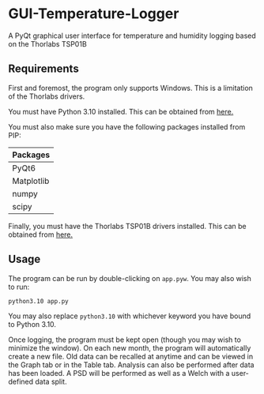 # GUI-Temperature-Logger
A PyQt graphical user interface for temperature and humidity logging based on the Thorlabs TSP01B

## Requirements

First and foremost, the program only supports Windows. This is a limitation of the Thorlabs drivers.

You must have Python 3.10 installed. This can be obtained from [here.](https://python.org)

You must also make sure you have the following packages installed from PIP:

|Packages|
|--------|
|PyQt6|
|Matplotlib|
|numpy|
|scipy|

Finally, you must have the Thorlabs TSP01B drivers installed. This can be obtained from [here.](https://www.thorlabs.com/software_pages/viewsoftwarepage.cfm?code=TSP)

## Usage

The program can be run by double-clicking on `app.pyw`. You may also wish to run:

```sh
python3.10 app.py
```

You may also replace `python3.10` with whichever keyword you have bound to Python 3.10.

Once logging, the program must be kept open (though you may wish to minimize the window). On each new month, the program will automatically create a new file. Old data can be recalled at anytime and can be viewed in the Graph tab or in the Table tab. Analysis can also be performed after data has been loaded. A PSD will be performed as well as a Welch with a user-defined data split.

